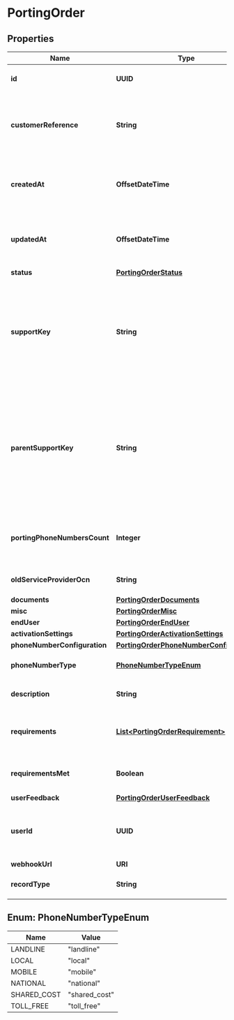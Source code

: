 

# PortingOrder


## Properties

| Name | Type | Description | Notes |
|------------ | ------------- | ------------- | -------------|
|**id** | **UUID** | Uniquely identifies this porting order |  [optional] [readonly] |
|**customerReference** | **String** | A customer-specified reference number for customer bookkeeping purposes |  [optional] |
|**createdAt** | **OffsetDateTime** | ISO 8601 formatted date indicating when the resource was created. |  [optional] [readonly] |
|**updatedAt** | **OffsetDateTime** | ISO 8601 formatted date indicating when the resource was created. |  [optional] [readonly] |
|**status** | [**PortingOrderStatus**](PortingOrderStatus.md) |  |  [optional] |
|**supportKey** | **String** | A key to reference this porting order when contacting Telnyx customer support. This information is not available in draft porting orders. |  [optional] [readonly] |
|**parentSupportKey** | **String** | A key to reference for the porting order group when contacting Telnyx customer support. This information is not available for porting orders in &#x60;draft&#x60; state |  [optional] [readonly] |
|**portingPhoneNumbersCount** | **Integer** | Count of phone numbers associated with this porting order |  [optional] [readonly] |
|**oldServiceProviderOcn** | **String** | Identifies the old service provider |  [optional] [readonly] |
|**documents** | [**PortingOrderDocuments**](PortingOrderDocuments.md) |  |  [optional] |
|**misc** | [**PortingOrderMisc**](PortingOrderMisc.md) |  |  [optional] |
|**endUser** | [**PortingOrderEndUser**](PortingOrderEndUser.md) |  |  [optional] |
|**activationSettings** | [**PortingOrderActivationSettings**](PortingOrderActivationSettings.md) |  |  [optional] |
|**phoneNumberConfiguration** | [**PortingOrderPhoneNumberConfiguration**](PortingOrderPhoneNumberConfiguration.md) |  |  [optional] |
|**phoneNumberType** | [**PhoneNumberTypeEnum**](#PhoneNumberTypeEnum) | The type of the phone number |  [optional] |
|**description** | **String** | A description of the porting order |  [optional] [readonly] |
|**requirements** | [**List&lt;PortingOrderRequirement&gt;**](PortingOrderRequirement.md) | List of documentation requirements for porting numbers. |  [optional] |
|**requirementsMet** | **Boolean** | Is true when the required documentation is met |  [optional] |
|**userFeedback** | [**PortingOrderUserFeedback**](PortingOrderUserFeedback.md) |  |  [optional] |
|**userId** | **UUID** | Identifies the user (or organization) who requested the porting order |  [optional] |
|**webhookUrl** | **URI** |  |  [optional] |
|**recordType** | **String** | Identifies the type of the resource. |  [optional] [readonly] |



## Enum: PhoneNumberTypeEnum

| Name | Value |
|---- | -----|
| LANDLINE | &quot;landline&quot; |
| LOCAL | &quot;local&quot; |
| MOBILE | &quot;mobile&quot; |
| NATIONAL | &quot;national&quot; |
| SHARED_COST | &quot;shared_cost&quot; |
| TOLL_FREE | &quot;toll_free&quot; |



